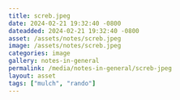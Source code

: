 ```yaml
---
title: screb.jpeg
date: 2024-02-21 19:32:40 -0800
dateadded: 2024-02-21 19:32:40 -0800
asset: /assets/notes/screb.jpeg
image: /assets/notes/screb.jpeg
categories: image
gallery: notes-in-general
permalink: /media/notes-in-general/screb-jpeg
layout: asset
tags: ["mulch", "rando"]
--- 
```

